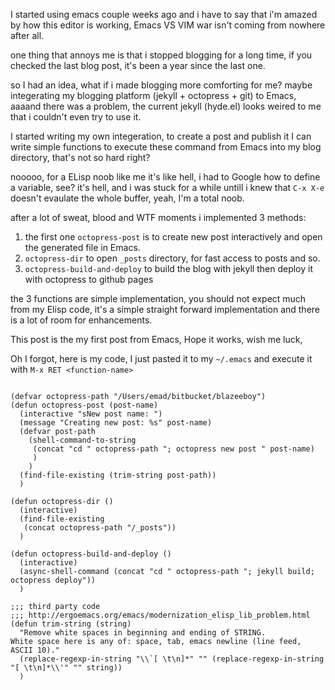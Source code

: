 
I started using emacs couple weeks ago and i have to say that i'm amazed by how
this editor is working, Emacs VS VIM war isn't coming from nowhere after all.

one thing that annoys me is that i stopped blogging for a long time, if you checked the last
blog post, it's been a year since the last one.

so I had an idea, what if i made blogging more comforting for me? maybe integerating my
blogging platform (jekyll + octopress + git) to Emacs, aaaand there was a problem,
the current jekyll (hyde.el) looks weired to me that i couldn't even try to use it.

I started writing my own integeration, to create a post and publish it I can write simple
functions to execute these command from Emacs into my blog directory, that's not so hard right?

nooooo, for a ELisp noob like me it's like hell, i had to Google how to define a variable,
see? it's hell, and i was stuck for a while untill i knew that `C-x X-e` doesn't evaulate
the whole buffer, yeah, I'm a total noob.

after a lot of sweat, blood and WTF moments i implemented 3 methods:

1. the first one `octopress-post` is to create new post interactively and open the generated file in Emacs.
2. `octopress-dir` to open `_posts` directory, for fast access to posts and so.
3. `octopress-build-and-deploy` to build the blog with jekyll then deploy it with octopress to github pages

the 3 functions are simple implementation, you should not expect much from my Elisp code, it's a simple
straight forward implementation and there is a lot of room for enhancements.

This post is the my first post from Emacs, Hope it works, wish me luck,

Oh I forgot, here is my code, I just pasted it to my `~/.emacs` and execute it with `M-x RET <function-name>`

```elisp

(defvar octopress-path "/Users/emad/bitbucket/blazeeboy")
(defun octopress-post (post-name)
  (interactive "sNew post name: ")
  (message "Creating new post: %s" post-name)
  (defvar post-path
    (shell-command-to-string
     (concat "cd " octopress-path "; octopress new post " post-name)
     )
    )
  (find-file-existing (trim-string post-path))
  )

(defun octopress-dir ()
  (interactive)
  (find-file-existing
   (concat octopress-path "/_posts"))
  )

(defun octopress-build-and-deploy ()
  (interactive)
  (async-shell-command (concat "cd " octopress-path "; jekyll build; octopress deploy"))
  )

;;; third party code
;;; http://ergoemacs.org/emacs/modernization_elisp_lib_problem.html
(defun trim-string (string)
  "Remove white spaces in beginning and ending of STRING.
White space here is any of: space, tab, emacs newline (line feed, ASCII 10)."
  (replace-regexp-in-string "\\`[ \t\n]*" "" (replace-regexp-in-string "[ \t\n]*\\'" "" string))
  )
```
